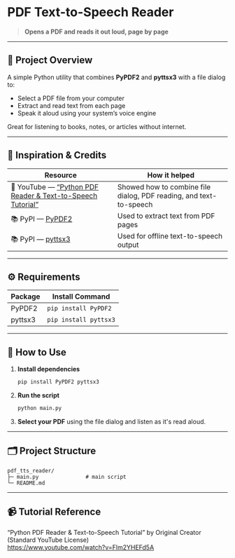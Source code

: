 # PDF Text-to-Speech Reader

> **Opens a PDF and reads it out loud, page by page**

---

## 📖 Project Overview  
A simple Python utility that combines **PyPDF2** and **pyttsx3** with a file dialog to:

- Select a PDF file from your computer  
- Extract and read text from each page  
- Speak it aloud using your system’s voice engine  

Great for listening to books, notes, or articles without internet.

---

## 🙏 Inspiration & Credits

| Resource | How it helped |
| -------- | ------------- |
| 🎥 YouTube — [“Python PDF Reader & Text-to-Speech Tutorial”](https://www.youtube.com/watch?v=Flm2YHEFd5A) | Showed how to combine file dialog, PDF reading, and text-to-speech |
| 📚 PyPI — [PyPDF2](https://pypi.org/project/PyPDF2/) | Used to extract text from PDF pages |
| 📚 PyPI — [pyttsx3](https://pypi.org/project/pyttsx3/) | Used for offline text-to-speech output |

---

## ⚙️ Requirements

| Package     | Install Command           |
|-------------|---------------------------|
| PyPDF2      | `pip install PyPDF2`      |
| pyttsx3     | `pip install pyttsx3`     |

---

## 📂 How to Use

1. **Install dependencies**  
   ```bash
   pip install PyPDF2 pyttsx3
   ```

2. **Run the script**  
   ```bash
   python main.py
   ```

3. **Select your PDF** using the file dialog and listen as it's read aloud.

---

## 🗂️ Project Structure
```
pdf_tts_reader/
├─ main.py               # main script
└─ README.md
```

---

## 📹 Tutorial Reference

“Python PDF Reader & Text-to-Speech Tutorial” by Original Creator (Standard YouTube License)  
<https://www.youtube.com/watch?v=Flm2YHEFd5A>
